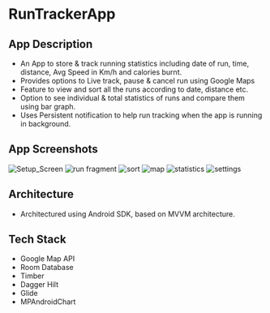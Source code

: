 # RunTrackerApp

## App Description
- An App to store & track running statistics including date of run, time, distance, Avg Speed in Km/h and calories burnt.
- Provides options to Live track, pause & cancel run using Google Maps
- Feature to view and sort all the runs according to date, distance etc.
- Option to see individual & total statistics of runs and compare them using bar graph.
- Uses Persistent notification to help run tracking when the app is running in background.

## App Screenshots
![Setup_Screen](https://user-images.githubusercontent.com/77715546/172781012-264c26cb-4439-428c-b5f2-0ff4c7cd8e40.JPG)
![run fragment](https://user-images.githubusercontent.com/77715546/172782533-3ab6ee88-6c6e-423d-977f-90345f67c593.jpg)
![sort](https://user-images.githubusercontent.com/77715546/172782584-f6743ed3-9d6e-4097-9f6b-720a6ffa7fc8.jpg)
![map](https://user-images.githubusercontent.com/77715546/172782625-4bfe79dd-6946-4ef0-96b2-0ce187110400.jpg)
![statistics](https://user-images.githubusercontent.com/77715546/172782638-4bac1697-4660-4307-9af9-6278b9fe7df4.jpg)
![settings](https://user-images.githubusercontent.com/77715546/172782691-376a58be-12ce-452d-b0ae-b66db2bf79fa.jpg)


## Architecture
- Architectured using Android SDK, based on MVVM architecture.

## Tech Stack
- Google Map API
- Room Database
- Timber
- Dagger Hilt
- Glide
- MPAndroidChart
